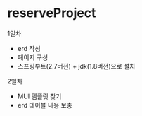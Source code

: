 # reserveProject

1일차
* erd 작성        
* 페이지 구성
* 스프링부트(2.7버전) + jdk(1.8버전)으로 설치

2일차
* MUI 템플릿 찾기
* erd 테이블 내용 보충
